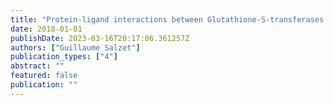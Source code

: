 ```yaml
---
title: "Protein-ligand interactions between Glutathione-S-transferases from Trametes versicolor and French Guiana wood extractives in relation to natural durability"
date: 2018-01-01
publishDate: 2023-03-16T20:17:06.361257Z
authors: ["Guillaume Salzet"]
publication_types: ["4"]
abstract: ""
featured: false
publication: ""
---
```



